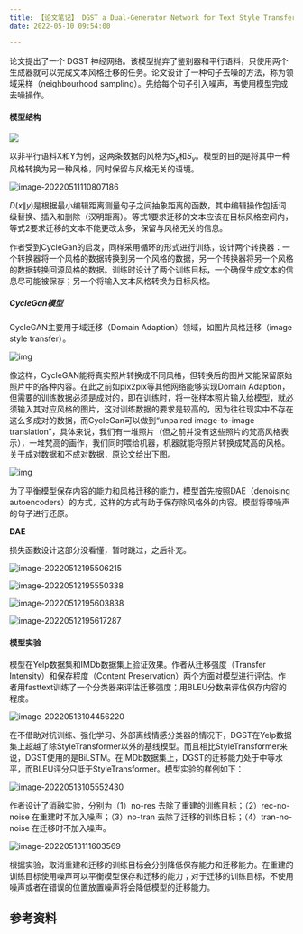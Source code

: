 ```yaml
---
title: 【论文笔记】 DGST a Dual-Generator Network for Text Style Transfer [EMNLP 2020]
date: 2022-05-10 09:54:00

---
```




论文提出了一个 DGST 神经网络。该模型抛弃了鉴别器和平行语料，只使用两个生成器就可以完成文本风格迁移的任务。论文设计了一种句子去噪的方法，称为领域采样（neighbourhood sampling）。先给每个句子引入噪声，再使用模型完成去噪操作。

#### 模型结构

![](https://raw.githubusercontent.com/Moriarty12138/PictureBed/main/img/202205101556784.png)

以非平行语料X和Y为例，这两条数据的风格为$S_x$和$S_y$。模型的目的是将其中一种风格转换为另一种风格，同时保留与风格无关的语境。

![image-20220511110807186](https://raw.githubusercontent.com/Moriarty12138/PictureBed/main/img/202205111108364.png)

$D(x\|y)$是根据最小编辑距离测量句子之间抽象距离的函数，其中编辑操作包括词级替换、插入和删除（汉明距离）。等式1要求迁移的文本应该在目标风格空间内，等式2要求迁移的文本不能更改太多，保留与风格无关的信息。

作者受到CycleGan的启发，同样采用循环的形式进行训练，设计两个转换器：一个转换器将一个风格的数据转换到另一个风格的数据，另一个转换器将另一个风格的数据转换回源风格的数据。训练时设计了两个训练目标，一个确保生成文本的信息尽可能被保存；另一个将输入文本风格转换为目标风格。

##### **CycleGan模型**

CycleGAN主要用于域迁移（Domain Adaption）领域，如图片风格迁移（image style transfer）。

![img](https://raw.githubusercontent.com/Moriarty12138/PictureBed/main/img/202205131622887.jpeg)

像这样，CycleGAN能将真实照片转换成不同风格，但转换后的图片又能保留原始照片中的各种内容。在此之前如pix2pix等其他网络能够实现Domain Adaption，但需要的训练数据必须是成对的，即在训练时，将一张样本照片输入给模型，就必须输入其对应风格的图片，这对训练数据的要求是较高的，因为往往现实中不存在这么多成对的数据，而CycleGan可以做到“unpaired image-to-image translation”，具体来说，我们有一堆照片（但之前并没有这些照片的梵高风格表示），一堆梵高的画作，我们同时喂给机器，机器就能将照片转换成梵高的风格。关于成对数据和不成对数据，原论文给出下图。

![img](https://raw.githubusercontent.com/Moriarty12138/PictureBed/main/img/202205131624462.jpeg)









为了平衡模型保存内容的能力和风格迁移的能力，模型首先按照DAE（denoising autoencoders）的方式，这样的方式有助于保存除风格外的内容。模型将带噪声的句子进行还原。

**DAE**



损失函数设计这部分没看懂，暂时跳过，之后补充。

![image-20220512195506215](https://raw.githubusercontent.com/Moriarty12138/PictureBed/main/img/202205121955601.png)

![image-20220512195550338](https://raw.githubusercontent.com/Moriarty12138/PictureBed/main/img/202205121955381.png)

![image-20220512195603838](https://raw.githubusercontent.com/Moriarty12138/PictureBed/main/img/202205121956887.png)

![image-20220512195617287](https://raw.githubusercontent.com/Moriarty12138/PictureBed/main/img/202205121956322.png)



#### 模型实验

模型在Yelp数据集和IMDb数据集上验证效果。作者从迁移强度（Transfer Intensity）和保存程度（Content Preservation）两个方面对模型进行评估。作者用fasttext训练了一个分类器来评估迁移强度；用BLEU分数来评估保存内容的程度。

![image-20220513104456220](https://raw.githubusercontent.com/Moriarty12138/PictureBed/main/img/202205131044369.png)

在不借助对抗训练、强化学习、外部离线情感分类器的情况下，DGST在Yelp数据集上超越了除StyleTransformer以外的基线模型。而且相比StyleTransformer来说，DGST使用的是BiLSTM。在IMDb数据集上，DGST的迁移能力处于中等水平，而BLEU评分只低于StyleTransformer。模型实验的样例如下：

![image-20220513105552430](https://raw.githubusercontent.com/Moriarty12138/PictureBed/main/img/202205131055492.png)

作者设计了消融实验，分别为（1）no-res 去除了重建的训练目标；（2）rec-no-noise 在重建时不加入噪声；（3）no-tran 去除了迁移的训练目标；（4）tran-no-noise 在迁移时不加入噪声。

![image-20220513111603569](https://raw.githubusercontent.com/Moriarty12138/PictureBed/main/img/202205131116613.png)

根据实验，取消重建和迁移的训练目标会分别降低保存能力和迁移能力。在重建的训练目标使用噪声可以平衡模型保存和迁移的能力；对于迁移的训练目标，不使用噪声或者在错误的位置放置噪声将会降低模型的迁移能力。







## 参考资料

[^1]:[文本风格迁移研究综述](http://www.jos.org.cn/jos/article/abstract/6544)
[^2]:[**DGST: a Dual-Generator Network for Text Style Transfer**](https://readpaper.com/paper/3097466938)
[^3]:[**Semi-supervised Text Style Transfer: Cross Projection in Latent Space.**](https://readpaper.com/paper/2971232986)
[^4]:[CycleGAN简介](https://zhuanlan.zhihu.com/p/507840466)
[^5]:[**Formality Style Transfer with Shared Latent Space**](https://readpaper.com/paper/3115113481)
[^6]:[**Automatically Neutralizing Subjective Bias in Text**](https://readpaper.com/paper/2990530823)
